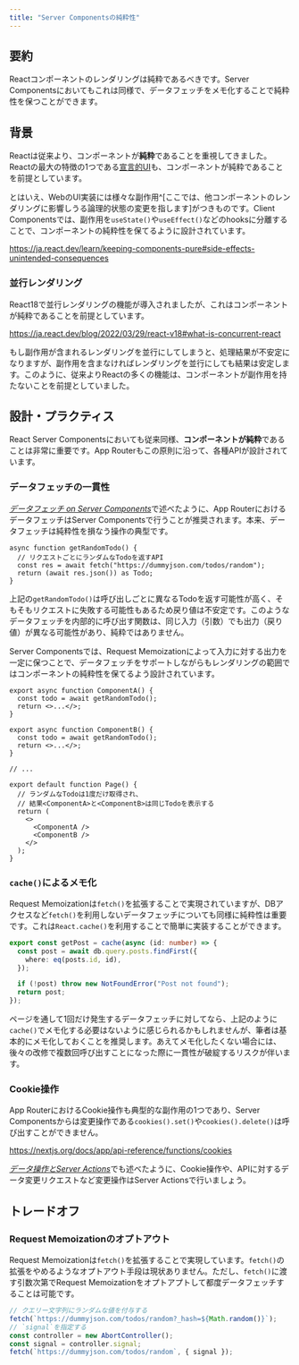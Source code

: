 ```yaml
---
title: "Server Componentsの純粋性"
---
```


## 要約

Reactコンポーネントのレンダリングは純粋であるべきです。Server Componentsにおいてもこれは同様で、データフェッチをメモ化することで純粋性を保つことができます。

## 背景

Reactは従来より、コンポーネントが**純粋**であることを重視してきました。Reactの最大の特徴の1つである[宣言的UI](https://ja.react.dev/learn/reacting-to-input-with-state#how-declarative-ui-compares-to-imperative)も、コンポーネントが純粋であることを前提としています。

とはいえ、WebのUI実装には様々な副作用^[ここでは、他コンポーネントのレンダリングに影響しうる論理的状態の変更を指します]がつきものです。Client Componentsでは、副作用を`useState()`や`useEffect()`などのhooksに分離することで、コンポーネントの純粋性を保てるように設計されています。

https://ja.react.dev/learn/keeping-components-pure#side-effects-unintended-consequences

### 並行レンダリング

React18で並行レンダリングの機能が導入されましたが、これはコンポーネントが純粋であることを前提としています。

https://ja.react.dev/blog/2022/03/29/react-v18#what-is-concurrent-react

もし副作用が含まれるレンダリングを並行にしてしまうと、処理結果が不安定になりますが、副作用を含まなければレンダリングを並行にしても結果は安定します。このように、従来よりReactの多くの機能は、コンポーネントが副作用を持たないことを前提としていました。

## 設計・プラクティス

React Server Componentsにおいても従来同様、**コンポーネントが純粋**であることは非常に重要です。App Routerもこの原則に沿って、各種APIが設計されています。

### データフェッチの一貫性

[_データフェッチ on Server Components_](part_1_server_components)で述べたように、App RouterにおけるデータフェッチはServer Componentsで行うことが推奨されます。本来、データフェッチは純粋性を損なう操作の典型です。

```tsx
async function getRandomTodo() {
  // リクエストごとにランダムなTodoを返すAPI
  const res = await fetch("https://dummyjson.com/todos/random");
  return (await res.json()) as Todo;
}
```

上記の`getRandomTodo()`は呼び出しごとに異なるTodoを返す可能性が高く、そもそもリクエストに失敗する可能性もあるため戻り値は不安定です。このようなデータフェッチを内部的に呼び出す関数は、同じ入力（引数）でも出力（戻り値）が異なる可能性があり、純粋ではありません。

Server Componentsでは、Request Memoizationによって入力に対する出力を一定に保つことで、データフェッチをサポートしながらもレンダリングの範囲ではコンポーネントの純粋性を保てるよう設計されています。

```tsx
export async function ComponentA() {
  const todo = await getRandomTodo();
  return <>...</>;
}

export async function ComponentB() {
  const todo = await getRandomTodo();
  return <>...</>;
}

// ...

export default function Page() {
  // ランダムなTodoは1度だけ取得され、
  // 結果<ComponentA>と<ComponentB>は同じTodoを表示する
  return (
    <>
      <ComponentA />
      <ComponentB />
    </>
  );
}
```

### `cache()`によるメモ化

Request Memoizationは`fetch()`を拡張することで実現されていますが、DBアクセスなど`fetch()`を利用しないデータフェッチについても同様に純粋性は重要です。これは`React.cache()`を利用することで簡単に実装することができます。

```ts
export const getPost = cache(async (id: number) => {
  const post = await db.query.posts.findFirst({
    where: eq(posts.id, id),
  });

  if (!post) throw new NotFoundError("Post not found");
  return post;
});
```

ページを通して1回だけ発生するデータフェッチに対してなら、上記のように`cache()`でメモ化する必要はないように感じられるかもしれませんが、筆者は基本的にメモ化しておくことを推奨します。あえてメモ化したくない場合には、後々の改修で複数回呼び出すことになった際に一貫性が破綻するリスクが伴います。

### Cookie操作

App RouterにおけるCookie操作も典型的な副作用の1つであり、Server Componentsからは変更操作である`cookies().set()`や`cookies().delete()`は呼び出すことができません。

https://nextjs.org/docs/app/api-reference/functions/cookies

[_データ操作とServer Actions_](part_3_data_mutation)でも述べたように、Cookie操作や、APIに対するデータ変更リクエストなど変更操作はServer Actionsで行いましょう。

## トレードオフ

### Request Memoizationのオプトアウト

Request Memoizationは`fetch()`を拡張することで実現しています。`fetch()`の拡張をやめるようなオプトアウト手段は現状ありません。ただし、`fetch()`に渡す引数次第でRequest Memoizationをオプトアプトして都度データフェッチすることは可能です。

```ts
// クエリー文字列にランダムな値を付与する
fetch(`https://dummyjson.com/todos/random?_hash=${Math.random()}`);
// `signal`を指定する
const controller = new AbortController();
const signal = controller.signal;
fetch(`https://dummyjson.com/todos/random`, { signal });
```
